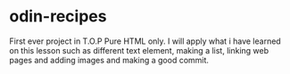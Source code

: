 # odin-recipes
First ever project in T.O.P
Pure HTML only.
I will apply what i have learned on this lesson such as different text element, making a list, linking web pages and adding images and making a good commit. 